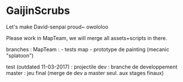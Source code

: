 # GaijinScrubs
Let's make David-senpai proud~ owololoo

Please work in MapTeam, we will merge all assets+scripts in there.

branches :
MapTeam :
	- tests map
	- prototype de painting (mecanic "splatoon")

test (outdated 11-03-2017) : projectile
dev : branche de developpement
master : jeu final (merge de dev a master seul. aux stages finaux)
